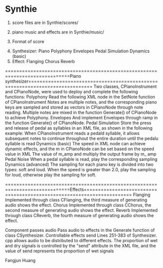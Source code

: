 # Synthie
1.  score files are in Synthie/scores/

2.  piano music and effects are in Synthie/music/

3.  Format of score

<?xml version="1.0" encoding="utf-8"?>
<score bpm="60" beatspermeasure="4">
	<instrument instrument="PianoInstrument">
		<note measure="1"   beat="1" 	   duration="2"   speed="1.0"    notes="C3 G3 C4 E5"/>	
    <note measure="5"   beat="1" 	   duration="1"   speed="2.0"    notes="C3 E5 pedald"/>
		<note measure="5"   beat="1.5"     duration="1"   speed="2.1"    notes="G3"/>
		<note measure="5"   beat="2"       duration="1"   speed="2.2"    notes="C4"/>
		<note measure="5"   beat="2.5"     duration="1"   speed="2.3"    notes="E5"/>	
	<instrument instrument="FlangingEffect">									   
		<note measure="3"   beat="1"   send="1.0"	delay="0.02"   freq="0.02"/>			     
	</instrument>
</score>


4.  Synthesizer: Piano
                  Polyphony
                  Envelopes
                  Pedal Simulation
                  Dynamics (basic)
5.  Effect: Flanging 
            Chorus
            Reverb


=============================================================================Piano synthesizer=============================================================================
                Two classes, CPianoInstrument and CPianoNode, were used to deploy and complete the following functions:
Polyphony
                Read the following XML node in the SetNote function of CPianoInstrument
                <note measure="1" beat="1" duration="2" speed="1.0" notes="C3 G3 C4 E5"/>
                Notes are multiple notes, and the corresponding piano keys are sampled and stored as vectors in CPianoNode through note reading. Multiple notes are mixed in the function Generate() of CPianoNode to achieve Polyphony.
Envelopes
                And implement Envelopes through ramp in the function Generate() of CPianoNode.
Pedal Simulation
                Store the press and release of pedal as syllables in an XML file, as shown in the following example:
                <note measure="5" beat="1" duration="1" speed="2.0" notes="C3 E5 pedal"/>
                <note measure="5" beat="4.5" duration="1" speed="2.1" notes="B3 pedal"/>
                When CPianoInstrument reads a pedald syllable, it allows subsequent notes to continue throughout the entire duration until the pedalu syllable is read
Dynamics (basic)
                The speed in XML node can achieve dynamic effects, and the m in CPianoNode can be set based on the speed value in XML The value of m_amp and multiply the output frame by m_ amp
Pedal Noise
                When a pedal syllable is read, play the corresponding sampling
Dynamics (advanced)
                The sampling for each piano key is divided into two types: soft and loud. When the speed is greater than 2.0, play the sampling for loud, otherwise play the sampling for soft.

=============================================================================Effects=======================================================================
Flanging
                Implemented through class CFlanging, the third measure of generating audio shows the effect.
Chorus
                Implemented through class CChorus, the second measure of generating audio shows the effect.
Reverb
                Implemented through class CReverb, the fourth measure of generating audio shows the effect.

Component passes audio
                Pass audio to effects in the Generate function of class CSynthesizer.
Controllable effects send
                Lines 251-383 of Synthesizer. cpp allows audio to be distributed to different effects. The proportion of wet and dry signals is controlled by the "send" attribute in the XML file, and the value of send represents the proportion of wet signals





Fangjun Huang
